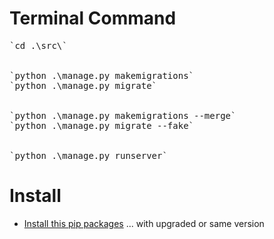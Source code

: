 <!-- # Secrect file

-   Create File `secret_details.py`
    -   NOTE:- this file will not commit as it is in [.gitignore](.gitignore) file
    -   Now add This File [In root directry ](/OneLInk/) with this content

```
EMAIL_HOST_USER = ''
EMAIL_HOST_PASSWORD = ''
SECRET_KEY = ''
``` -->

# Terminal Command

<pre>
`cd .\src\`


`python .\manage.py makemigrations`
`python .\manage.py migrate`


`python .\manage.py makemigrations --merge`
`python .\manage.py migrate --fake`


`python .\manage.py runserver`
</pre>

# Install

-   [Install this pip packages](./requirements.txt) ... with upgraded or same version
